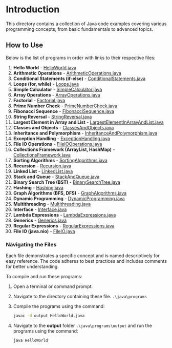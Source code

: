 # Introduction

This directory contains a collection of Java code examples covering various programming concepts, from basic fundamentals to advanced topics.

## How to Use

Below is the list of programs in order with links to their respective files:

1. **Hello World** - [HelloWorld.java](HelloWorld.java)
2. **Arithmetic Operations** - [ArithmeticOperations.java](ArithmeticOperations.java)
3. **Conditional Statements (if-else)** - [ConditionalStatements.java](ConditionalStatements.java)
4. **Loops (for, while)** - [Loops.java](Loops.java)
5. **Simple Calculator** - [SimpleCalculator.java](SimpleCalculator.java)
6. **Array Operations** - [ArrayOperations.java](ArrayOperations.java)
7. **Factorial** - [Factorial.java](Factorial.java)
8. **Prime Number Check** - [PrimeNumberCheck.java](PrimeNumberCheck.java)
9. **Fibonacci Sequence** - [FibonacciSequence.java](FibonacciSequence.java)
10. **String Reversal** - [StringReversal.java](StringReversal.java)
11. **Largest Element in Array and List** - [LargestElementInArrayAndList.java](LargestElementInArrayAndList.java)
12. **Classes and Objects** - [ClassesAndObjects.java](ClassesAndObjects.java)
13. **Inheritance and Polymorphism** - [InheritanceAndPolymorphism.java](InheritanceAndPolymorphism.java)
14. **Exception Handling** - [ExceptionHandling.java](ExceptionHandling.java)
15. **File IO Operations** - [FileIOOperations.java](FileIOOperations.java)
16. **Collections Framework (ArrayList, HashMap)** - [CollectionsFramework.java](CollectionsFramework.java)
17. **Sorting Algorithms** - [SortingAlgorithms.java](SortingAlgorithms.java)
18. **Recursion** - [Recursion.java](Recursion.java)
19. **Linked List** - [LinkedList.java](LinkedList.java)
20. **Stack and Queue** - [StackAndQueue.java](StackAndQueue.java)
21. **Binary Search Tree (BST)** - [BinarySearchTree.java](BinarySearchTree.java)
22. **Hashing** - [Hashing.java](Hashing.java)
23. **Graph Algorithms (BFS, DFS)** - [GraphAlgorithms.java](GraphAlgorithms.java)
24. **Dynamic Programming** - [DynamicProgramming.java](DynamicProgramming.java)
25. **Multithreading** - [Multithreading.java](Multithreading.java)
26. **Interface** - [Interface.java](Interface.java)
27. **Lambda Expressions** - [LambdaExpressions.java](LambdaExpressions.java)
28. **Generics** - [Generics.java](Generics.java)
29. **Regular Expressions** - [RegularExpressions.java](RegularExpressions.java)
30. **File IO (java.nio)** - [FileIO.java](FileIO.java)

### Navigating the Files

Each file demonstrates a specific concept and is named descriptively for easy reference. The code adheres to best practices and includes comments for better understanding.

To compile and run these programs:

1. Open a terminal or command prompt.
2. Navigate to the directory containing these file. ```.\java\programs```
3. Compile the programs using the command: 

    ``` bash
    javac -d output HelloWorld.java 
    ```

4. Navigate to the **output** folder ```.\java\programs\output``` and run the programs using the command:

    ``` bash
    java HelloWorld
    ```
